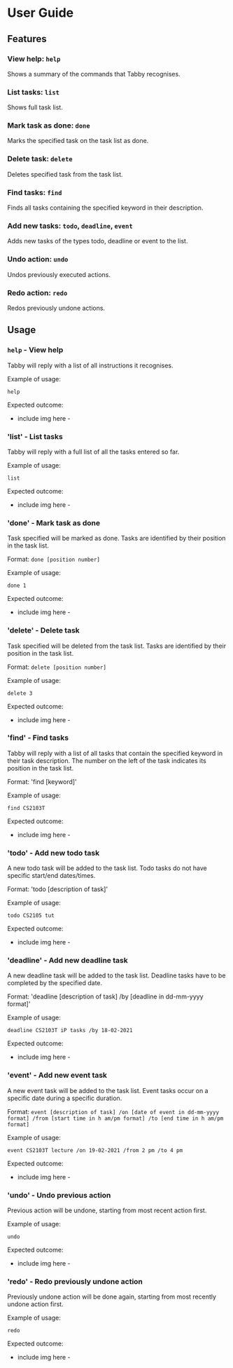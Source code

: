 # User Guide

## Features 

### View help: `help`
Shows a summary of the commands that Tabby recognises.

### List tasks: `list`
Shows full task list.

### Mark task as done: `done`
Marks the specified task on the task list as done.

### Delete task: `delete`
Deletes specified task from the task list.

### Find tasks: `find`
Finds all tasks containing the specified keyword in their description.

### Add new tasks: `todo`, `deadline`, `event`
Adds new tasks of the types todo, deadline or event to the list.

### Undo action: `undo`
Undos previously executed actions.

### Redo action: `redo`
Redos previously undone actions.


## Usage

### `help` - View help

Tabby will reply with a list of all instructions it recognises.

Example of usage: 

`help`

Expected outcome:

- include img here -

### 'list' - List tasks

Tabby will reply with a full list of all the tasks entered so far.

Example of usage:

`list`

Expected outcome:

- include img here -

### 'done' - Mark task as done

Task specified will be marked as done. Tasks are identified by their position in the task list.

Format: `done [position number]`

Example of usage:

`done 1`

Expected outcome:

- include img here -

### 'delete' - Delete task

Task specified will be deleted from the task list. Tasks are identified by their position in the task list.

Format: `delete [position number]`

Example of usage:

`delete 3`

Expected outcome:

- include img here -

### 'find' - Find tasks

Tabby will reply with a list of all tasks that contain the specified keyword in their task description. The number on the left of the task indicates its position in the task list.

Format: 'find [keyword]'

Example of usage:

`find CS2103T`

Expected outcome:

- include img here -

### 'todo' - Add new todo task

A new todo task will be added to the task list. Todo tasks do not have specific start/end dates/times.

Format: 'todo [description of task]'

Example of usage:

`todo CS2105 tut`

Expected outcome:

- include img here -

### 'deadline' - Add new deadline task

A new deadline task will be added to the task list. Deadline tasks have to be completed by the specified date.

Format: 'deadline [description of task] /by [deadline in dd-mm-yyyy format]'

Example of usage:

`deadline CS2103T iP tasks /by 18-02-2021`

Expected outcome:

- include img here -

### 'event' - Add new event task

A new event task will be added to the task list. Event tasks occur on a specific date during a specific duration.

Format: `event [description of task] /on [date of event in dd-mm-yyyy format] /from [start time in h am/pm format] /to [end time in h am/pm format]`

Example of usage:

`event CS2103T lecture /on 19-02-2021 /from 2 pm /to 4 pm`

Expected outcome:

- include img here -

### 'undo' - Undo previous action

Previous action will be undone, starting from most recent action first.

Example of usage:

`undo`

Expected outcome:

- include img here -

### 'redo' - Redo previously undone action

Previously undone action will be done again, starting from most recently undone action first.

Example of usage:

`redo`

Expected outcome:

- include img here -